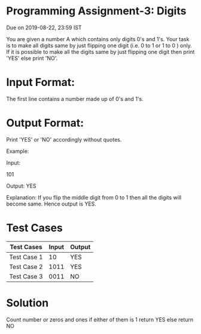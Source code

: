 # Programming Assignment-3: Digits

Due on 2019-08-22, 23:59 IST

You are given a number A which contains only digits 0's and 1's. Your task is to make all digits same by just flipping one digit (i.e. 0 to 1 or 1 to 0 ) only. If it is possible to make all the  digits same by just flipping one digit then print 'YES' else print 'NO'.

# Input Format:

The first line contains a number made up of 0's and 1's.

# Output Format:

Print 'YES' or 'NO' accordingly without quotes.

Example:

Input:

101

Output:
YES

Explanation:
If you flip the middle digit from 0 to 1 then all the digits will become same. Hence output is YES.

# Test Cases

| Test Cases 	| Input 	| Output 	|
|-------------	|-------	|--------	|
| Test Case 1 	| 10 	| YES 	|
| Test Case 2 	| 1011 	| YES 	|
| Test Case 3 	| 0011 	| NO 	|


# Solution


Count number or zeros and ones
if either of them is 1 return YES else return NO
